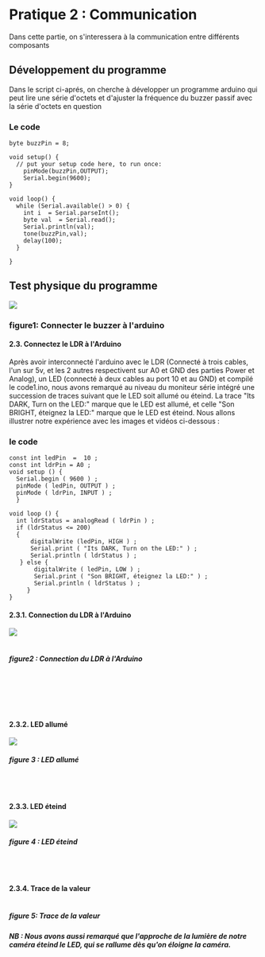 # Pratique 2 : Communication

Dans cette partie, on s'interessera à la communication entre différents composants

## Développement du programme

Dans le script ci-aprés, on cherche à développer un programme arduino qui peut lire une série d'octets et d'ajuster la fréquence du buzzer passif avec la série d'octets en question

### **Le code**
```INO
byte buzzPin = 8;

void setup() {
  // put your setup code here, to run once:
    pinMode(buzzPin,OUTPUT);
    Serial.begin(9600);
}

void loop() {
  while (Serial.available() > 0) {
    int i  = Serial.parseInt();
    byte val  = Serial.read();
    Serial.println(val);
    tone(buzzPin,val);
    delay(100);
  }

}
```


## Test physique du programme

<img src="https://github.com/institut-galilee/2020-smart-box/blob/master/lab/2/report/2/buzzerPassif.jpg"/>
 
 ### figure1: Connecter le buzzer à l'arduino
 
 <h4>2.3. Connectez le LDR à l'Arduino</h4>
 
 Après avoir interconnecté l'arduino avec le LDR (Connecté à trois cables, l'un sur 5v, et les 2 autres respectivent sur A0 et GND des parties Power et Analog), un LED (connecté à deux cables au port 10 et au GND) et compilé le code1.ino, nous avons remarqué au niveau du moniteur série intégré une succession de traces suivant que le LED soit allumé ou éteind.
La trace "Its DARK, Turn on the LED:" marque que le LED est allumé, et celle "Son BRIGHT, éteignez la LED:" marque que le LED est éteind.
Nous allons illustrer notre expérience avec les images et vidéos ci-dessous :

### **le code**
```INO
const int ledPin  =  10 ; 
const int ldrPin = A0 ;
void setup () {
  Serial.begin ( 9600 ) ;
  pinMode ( ledPin, OUTPUT ) ;
  pinMode ( ldrPin, INPUT ) ;
  } 

void loop () { 
  int ldrStatus = analogRead ( ldrPin ) ;
  if (ldrStatus <= 200) 
  {
      digitalWrite (ledPin, HIGH ) ; 
      Serial.print ( "Its DARK, Turn on the LED:" ) ;
      Serial.println ( ldrStatus ) ; 
   } else { 
       digitalWrite ( ledPin, LOW ) ;
       Serial.print ( "Son BRIGHT, éteignez la LED:" ) ;
       Serial.println ( ldrStatus ) ; 
     } 
}
```

 <h4>2.3.1. Connection du LDR à l'Arduino</h4>
<img src="https://github.com/institut-galilee/2020-smart-box/blob/master/lab/2/report/2/sketch.jpeg"/> <br/><br/>
<h5> figure2 : Connection du LDR à l'Arduino <h5/> <br/><br/>
 <br></br>
 <h4>2.3.2. LED allumé</h4>
 <img src="https://github.com/institut-galilee/2020-smart-box/blob/master/lab/2/report/2/LED%20allum%C3%A9.jpg"/>
<h5>figure 3 : LED allumé</h5> <br/><br/>

<h4>2.3.3. LED éteind</h4>
<img src="https://github.com/institut-galilee/2020-smart-box/blob/master/lab/2/report/2/LED%20eteind.jpg"/>
<h5>figure 4 : LED éteind</h5> <br/><br/>
 
 <h4>2.3.4. Trace de la valeur</h4>
 <img src=""/>
 <h5>figure 5: Trace de la valeur<h5/>
 
 <P> NB : Nous avons aussi remarqué que l'approche de la lumière de notre caméra éteind le LED, qui se rallume dès qu'on éloigne la caméra.</P>
 
 
